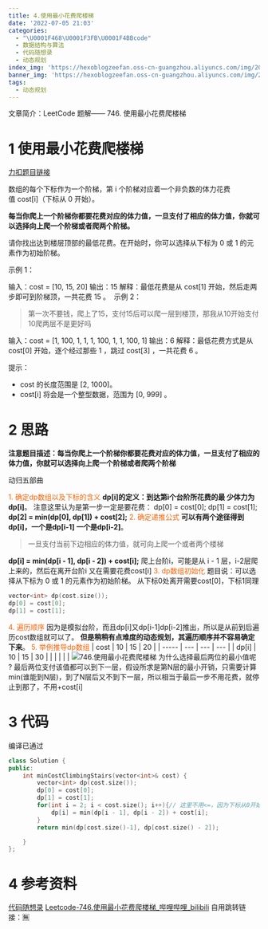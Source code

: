 ```yaml
---
title: 4.使用最小花费爬楼梯
date: '2022-07-05 21:03'
categories:
  - "\U0001F468\U0001F3FB‍\U0001F4BBcode"
  - 数据结构与算法
  - 代码随想录
  - 动态规划
index_img: 'https://hexoblogzeefan.oss-cn-guangzhou.aliyuncs.com/img/202207051328142.jpg'
banner_img: 'https://hexoblogzeefan.oss-cn-guangzhou.aliyuncs.com/img/202207051328142.jpg'
tags:
  - 动态规划
---
```


文章简介：LeetCode  题解—— 746. 使用最小花费爬楼梯
<!-- more -->

# 1 使用最小花费爬楼梯

[力扣题目链接](https://leetcode.cn/problems/min-cost-climbing-stairs/)

数组的每个下标作为一个阶梯，第 i 个阶梯对应着一个非负数的体力花费值 cost[i]（下标从 0 开始）。

**每当你爬上一个阶梯你都要花费对应的体力值，一旦支付了相应的体力值，你就可以选择向上爬一个阶梯或者爬两个阶梯。**

请你找出达到楼层顶部的最低花费。在开始时，你可以选择从下标为 0 或 1 的元素作为初始阶梯。

示例 1：

输入：cost = [10, 15, 20] 输出：15 解释：最低花费是从 cost[1] 开始，然后走两步即可到阶梯顶，一共花费 15 。  示例 2：
 >第一次不要钱，爬上了15，支付15后可以爬一层到楼顶，那我从10开始支付10爬两层不是更好吗
 
输入：cost = [1, 100, 1, 1, 1, 100, 1, 1, 100, 1] 输出：6 解释：最低花费方式是从 cost[0] 开始，逐个经过那些 1 ，跳过 cost[3] ，一共花费 6 。

提示：

-   cost 的长度范围是 [2, 1000]。
-   cost[i] 将会是一个整型数据，范围为 [0, 999] 。



# 2 思路


**注意题目描述：每当你爬上一个阶梯你都要花费对应的体力值，一旦支付了相应的体力值，你就可以选择向上爬一个阶梯或者爬两个阶梯**

动归五部曲

<font color=#F36208>1.  确定dp数组以及下标的含义</font>
**dp[i]的定义：到达第i个台阶所花费的最
少体力为dp[i]**。
注意这里认为是第一步一定是要花费：
	dp[0] = cost[0];
	dp[1] = cost[1];
	**dp[2] = min(dp[0], dp[1]) + cost[2];**
<font color=#F36208>2.  确定递推公式</font>
**可以有两个途径得到dp[i]，一个是dp[i-1] 一个是dp[i-2]**。
>一旦支付当前下边相应的体力值，就可向上爬一个或者两个楼梯

**dp[i] = min(dp[i - 1], dp[i - 2]) + cost[i];**
爬上台阶i，可能是从 i - 1 层，i-2层爬上来的，然后在离开台阶i 又在需要花费cost[i]
<font color=#F36208>3. dp数组初始化</font>
题目说：可以选择从下标为 0 或 1 的元素作为初始阶梯。
从下标0处离开需要cost[0]，下标1同理
```cpp
vector<int> dp(cost.size());
dp[0] = cost[0];
dp[1] = cost[1];
```
<font color=#F36208>4. 遍历顺序</font>
因为是模拟台阶，而且dp[i]又dp[i-1]dp[i-2]推出，所以是从前到后遍历cost数组就可以了。
**但是稍稍有点难度的动态规划，其遍历顺序并不容易确定下来**。
<font color=#F36208>5. 举例推导dp数组</font>
| cost  | 10  | 15  | 20  |
| ----- | --- | --- | --- |
| dp[i] | 10  | 15  | 30  |
|       |     |     |     |
![746.使用最小花费爬楼梯](https://img-blog.csdnimg.cn/2021010621363669.png)
为什么选择最后两位的最小值呢
?
最后两位支付该值都可以到下一层，假设所求是第N层的最小开销，只需要计算min(谁能到N层)，到了N层后又不到下一层，所以相当于最后一步不用花费，就停止到那了，不用+cost[i]

# 3 代码
编译已通过
```cpp
class Solution {
public:
    int minCostClimbingStairs(vector<int>& cost) {
        vector<int> dp(cost.size());
        dp[0] = cost[0];
        dp[1] = cost[1];
        for(int i = 2; i < cost.size(); i++){// 这里不用<=，因为下标从0开始，取不到cost.size()||从第三个元素开始，下标是2
            dp[i] = min(dp[i - 1], dp[i - 2]) + cost[i];
        }
        return min(dp[cost.size()-1], dp[cost.size() - 2]);

    }
};
```


# 4 参考资料
[代码随想录](https://www.programmercarl.com/0746.%E4%BD%BF%E7%94%A8%E6%9C%80%E5%B0%8F%E8%8A%B1%E8%B4%B9%E7%88%AC%E6%A5%BC%E6%A2%AF.html#%E6%80%9D%E8%B7%AF)
[Leetcode-746.使用最小花费爬楼梯_哔哩哔哩_bilibili](https://www.bilibili.com/video/BV1fq4y1T7Uo?spm_id_from=333.337.search-card.all.click&vd_source=f2340d96e99780a96b50d8096ffaaf1a)
自用跳转链接：🈚
